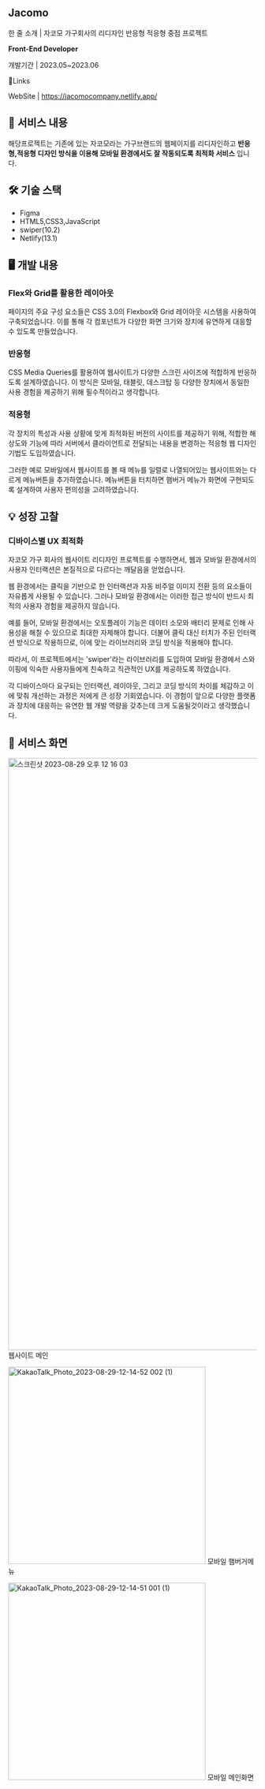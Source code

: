 ## Jacomo

한 줄 소개 | 자코모 가구회사의 리디자인 반응형 적응형 중점 프로젝트


**Front-End Developer**

개발기간 | 2023.05~2023.06

🔗Links

WebSite | https://jacomocompany.netlify.app/


## 📜 서비스 내용

해당프로젝트는 기존에 있는 자코모라는 가구브랜드의 웹페이지를 리디자인하고 **반응형,적응형 디자인 방식을 이용해 모바일 환경에서도 잘 작동되도록 최적화 서비스** 입니다.

## 🛠 기술 스택

- Figma
- HTML5,CSS3,JavaScript
- swiper(10.2)
- Netlify(13.1)

## 🖥 개발 내용

### **Flex와 Grid를 활용한 레이아웃**

페이지의 주요 구성 요소들은 CSS 3.0의 Flexbox와 Grid 레이아웃 시스템을 사용하여 구축되었습니다. 이를 통해 각 컴포넌트가 다양한 화면 크기와 장치에 유연하게 대응할 수 있도록 만들었습니다.

### 반응형

CSS Media Queries를 활용하여 웹사이트가 다양한 스크린 사이즈에 적합하게 반응하도록 설계하였습니다. 이 방식은 모바일, 태블릿, 데스크탑 등 다양한 장치에서 동일한 사용 경험을 제공하기 위해 필수적이라고 생각합니다.

### 적응형

각 장치의 특성과 사용 상황에 맞게 최적화된 버전의 사이트를 제공하기 위해, 적합한 해상도와 기능에 따라 서버에서 클라이언트로 전달되는 내용을 변경하는 적응형 웹 디자인 기법도 도입하였습니다.

그러한 예로 모바일에서 웹사이트를 볼 때 메뉴를 일렬로 나열되어있는 웹사이트와는 다르게 메뉴버튼을 추가하였습니다. 메뉴버튼을 터치하면 햄버거 메뉴가 화면에 구현되도록 설계하여 사용자 편의성을 고려하였습니다.

## 💡 성장 고찰

### **디바이스별 UX 최적화**

자코모 가구 회사의 웹사이트 리디자인 프로젝트를 수행하면서, 웹과 모바일 환경에서의 사용자 인터랙션은 본질적으로 다르다는 깨달음을 얻었습니다.

웹 환경에서는 클릭을 기반으로 한 인터랙션과 자동 비주얼 이미지 전환 등의 요소들이 자유롭게 사용될 수 있습니다. 그러나 모바일 환경에서는 이러한 접근 방식이 반드시 최적의 사용자 경험을 제공하지 않습니다.

예를 들어, 모바일 환경에서는 오토플레이 기능은 데이터 소모와 배터리 문제로 인해 사용성을 해칠 수 있으므로 최대한 자제해야 합니다. 더불어 클릭 대신 터치가 주된 인터랙션 방식으로 작용하므로, 이에 맞는 라이브러리와 코딩 방식을 적용해야 합니다.

따라서, 이 프로젝트에서는 'swiper'라는 라이브러리를 도입하여 모바일 환경에서 스와이핑에 익숙한 사용자들에게 친숙하고 직관적인 UX를 제공하도록 하였습니다.

각 디바이스마다 요구되는 인터랙션, 레이아웃, 그리고 코딩 방식의 차이를 체감하고 이에 맞춰 개선하는 과정은 저에게 큰 성장 기회였습니다. 이 경험이 앞으로 다양한 플랫폼과 장치에 대응하는 유연한 웹 개발 역량을 갖추는데 크게 도움될것이라고 생각했습니다.

## 👀 서비스 화면
<img width="1201" alt="스크린샷 2023-08-29 오후 12 16 03" src="https://github.com/nox590276/Jacomo/assets/137986145/43e2ec33-f5f3-4bf9-ac4d-b17cca9ac838">
웹사이트 메인
<div width="1200" background-color="red">
  <p float="left">
    <img width="400" alt="KakaoTalk_Photo_2023-08-29-12-14-52 002 (1)"     
    src="https://github.com/nox590276/Jacomo/assets/137986145/d1e3d69f-901b-4b42-a0d8-fa590e3fa316">
    <span>모바일 햄버거메뉴</span>
  </p>
  <p float="right">
    <img width="400" alt="KakaoTalk_Photo_2023-08-29-12-14-51 001 (1)"
    src="https://github.com/nox590276/Jacomo/assets/137986145/8e496721-9e54-46c1-976e-b5b469dd9306">
    <span>모바일 메인화면</span>
  </p>
</div>




